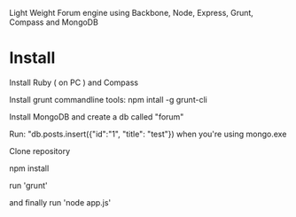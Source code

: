 Light Weight Forum engine using Backbone, Node, Express, Grunt, Compass and MongoDB

Install
=======

Install Ruby ( on PC ) and Compass

Install grunt commandline tools: npm intall -g grunt-cli

Install MongoDB and create a db called "forum"

Run: "db.posts.insert({"id":"1", "title": "test"}) when you're using mongo.exe

Clone repository

npm install

run 'grunt'

and finally run 'node app.js'